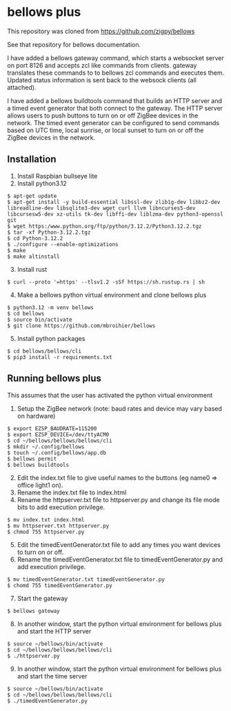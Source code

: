 # bellows plus

This repository was cloned from https://github.com/zigpy/bellows

See that repository for bellows documentation.

I have added a bellows gateway command, which starts a websocket server on port 8126 and accepts zcl like commands from clients.  gateway translates these commands to to bellows zcl commands and executes them.  Updated status information is sent back to the websock clients (all attached).

I have added a bellows buildtools command that builds an HTTP server and a timed event generator that both connect to the gateway.  The HTTP server allows users to push buttons to turn on or off ZigBee devices in the network.  The timed event generator can be configured to send commands based on UTC time, local sunrise, or local sunset to turn on or off the ZigBee devices in the network.

## Installation

  1) Install Raspbian bullseye lite
  2) Install python3.12
  ```
  $ apt-get update
  $ apt-get install -y build-essential libssl-dev zlib1g-dev libbz2-dev libreadline-dev libsqlite3-dev wget curl llvm libncurses5-dev libcursesw5-dev xz-utils tk-dev libffi-dev liblzma-dev python3-openssl git
  $ wget https:/www.python.org/ftp/python/3.12.2/Python3.12.2.tgz
  $ tar -xf Python-3.12.2.tgz
  $ cd Python-3.12.2
  $ ./configure --enable-optimizations
  $ make
  $ make altinstall
  ```
  3) Install rust
  ```
  $ curl --proto '=https' --tlsv1.2 -sSf https://sh.rustup.rs | sh
  ```
  4) Make a bellows python virtual environment and clone bellows plus
  ```
  $ python3.12 -m venv bellows
  $ cd bellows
  $ source bin/activate
  $ git clone https://github.com/mbroihier/bellows
  ```
  5) Install python packages
  ```
  $ cd bellows/bellows/cli
  $ pip3 install -r requirements.txt
  ```

## Running bellows plus
This assumes that the user has activated the python virtual environment

  1) Setup the ZigBee network (note: baud rates and device may vary based on hardware)
  ```
  $ export EZSP_BAUDRATE=115200
  $ export EZSP_DEVICE=/dev/ttyACM0
  $ cd ~/bellows/bellows/bellows/cli
  $ mkdir ~/.config/bellows
  $ touch ~/.config/bellows/app.db
  $ bellows permit
  $ bellows buildtools
  ```
  2) Edit the index.txt file to give useful names to the buttons (eg name0 => office light1 on).
  3) Rename the index.txt file to index.html
  4) Rename the httpserver.txt file to httpserver.py and change its file mode bits to add execution privilege.
  ```
  $ mv index.txt index.html
  $ mv httpserver.txt httpserver.py
  $ chmod 755 httpserver.py
  ```
  5) Edit the timedEventGenerator.txt file to add any times you want devices to turn on or off.
  6) Rename the timedEventGenerator.txt file to timedEventGenerator.py and add execution privilege.
  ```
  $ mv timedEventGenerator.txt timedEventGenerator.py
  $ chomd 755 timedEventGenerator.py
  ```
  7) Start the gateway
  ```
  $ bellows gateway
  ```
  8) In another window, start the python virtual environment for bellows plus and start the HTTP server
  ```
  $ source ~/bellows/bin/activate
  $ cd ~/bellows/bellows/bellows/cli
  $ ./httpserver.py
  ```
  9) In another window, start the python virtual environment for bellows plus and start the time server
  ```
  $ source ~/bellows/bin/activate
  $ cd ~/bellows/bellows/bellows/cli
  $ ./timedEventGenerator.py
  ```
  